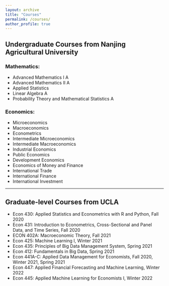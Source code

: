 ```yaml
---
layout: archive
title: "Courses"
permalink: /courses/
author_profile: true
---
```


## Undergraduate Courses from Nanjing Agricultural University

### Mathematics:
- Advanced Mathematics I A
- Advanced Mathematics II A
- Applied Statistics
- Linear Algebra A
- Probability Theory and Mathematical Statistics A


### Economics:
- Microeconomics
- Macroeconomics
- Econometrics
- Intermediate Microeconomics
- Intermediate Macroeconomics
- Industrial Economics
- Public Economics
- Development Economics
- Economics of Money and Finance
- International Trade
- International Finance
- International Investment

---

## Graduate-level Courses from UCLA
- Econ 430: Applied Statistics and Econometrics with R and Python, Fall 2020
- Econ 431: Introduction to Econometrics, Cross-Sectional and Panel Data, and Time Series, Fall 2020
- ECON 402A: Macroeconomic Theory, Fall 2021
- Econ 425: Machine Learning I, Winter 2021
- Econ 435: Principles of Big Data Management System, Spring 2021
- Econ 412: Fundamentals in Big Data, Spring 2021
- Econ 441A-C: Applied Data Management for Economists, Fall 2020, Winter 2021, Spring 2021
- Econ 447: Applied Financial Forecasting and Machine Learning, Winter 2022
- Econ 445: Applied Machine Learning for Economists I, Winter 2022